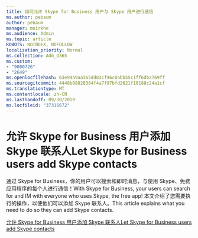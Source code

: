 ```yaml
---
title: 如何允许 Skype for Business 用户与 Skype 用户进行通信
ms.author: pebaum
author: pebaum
manager: mnirkhe
ms.audience: Admin
ms.topic: article
ROBOTS: NOINDEX, NOFOLLOW
localization_priority: Normal
ms.collection: Adm_O365
ms.custom:
- "9000726"
- "2649"
ms.openlocfilehash: 63e94a9aa365dd83cf96c0abb55c1ff6dba769ff
ms.sourcegitcommit: 4448b08828384f4a7f97bfd2621f18188c24a1cf
ms.translationtype: MT
ms.contentlocale: zh-CN
ms.lasthandoff: 09/30/2019
ms.locfileid: "37316672"
---
```

# <a name="let-skype-for-business-users-add-skype-contacts"></a><span data-ttu-id="57d3d-102">允许 Skype for Business 用户添加 Skype 联系人</span><span class="sxs-lookup"><span data-stu-id="57d3d-102">Let Skype for Business users add Skype contacts</span></span>

<span data-ttu-id="57d3d-103">通过 Skype for Business，你的用户可以搜索和即时消息，与使用 Skype、免费应用程序的每个人进行通信！</span><span class="sxs-lookup"><span data-stu-id="57d3d-103">With Skype for Business, your users can search for and IM with everyone who uses Skype, the free app!</span></span> <span data-ttu-id="57d3d-104">本文介绍了您需要执行的操作，以便他们可以添加 Skype 联系人。</span><span class="sxs-lookup"><span data-stu-id="57d3d-104">This article explains what you need to do so they can add Skype contacts.</span></span>

[<span data-ttu-id="57d3d-105">允许 Skype for Business 用户添加 Skype 联系人</span><span class="sxs-lookup"><span data-stu-id="57d3d-105">Let Skype for Business users add Skype contacts</span></span>](https://docs.microsoft.com/skypeforbusiness/set-up-skype-for-business-online/let-skype-for-business-users-add-skype-contacts)